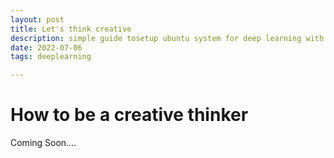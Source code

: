 ```yaml
---
layout: post
title: Let's think creative
description: simple guide tosetup ubuntu system for deep learning with cuda.
date: 2022-07-06
tags: deeplearning

---
```

# How to be a creative thinker

Coming Soon....

